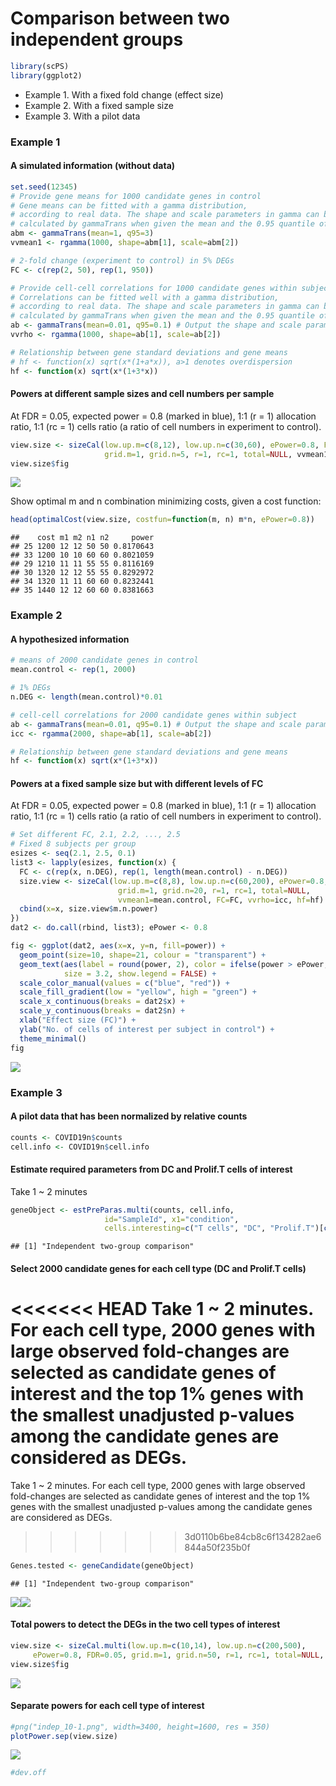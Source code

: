 Comparison between two independent groups
================

``` r
library(scPS)
library(ggplot2)
```

- Example 1. With a fixed fold change (effect size)
- Example 2. With a fixed sample size
- Example 3. With a pilot data

### Example 1

#### A simulated information (without data)

``` r
set.seed(12345)
# Provide gene means for 1000 candidate genes in control
# Gene means can be fitted with a gamma distribution, 
# according to real data. The shape and scale parameters in gamma can be
# calculated by gammaTrans when given the mean and the 0.95 quantile of gene means.
abm <- gammaTrans(mean=1, q95=3)
vvmean1 <- rgamma(1000, shape=abm[1], scale=abm[2])

# 2-fold change (experiment to control) in 5% DEGs
FC <- c(rep(2, 50), rep(1, 950))

# Provide cell-cell correlations for 1000 candidate genes within subject
# Correlations can be fitted well with a gamma distribution, 
# according to real data. The shape and scale parameters in gamma can be
# calculated by gammaTrans when given the mean and the 0.95 quantile of ICCs.
ab <- gammaTrans(mean=0.01, q95=0.1) # Output the shape and scale parameters.
vvrho <- rgamma(1000, shape=ab[1], scale=ab[2])

# Relationship between gene standard deviations and gene means
# hf <- function(x) sqrt(x*(1+a*x)), a>1 denotes overdispersion
hf <- function(x) sqrt(x*(1+3*x))
```

#### Powers at different sample sizes and cell numbers per sample

At FDR = 0.05, expected power = 0.8 (marked in blue), 1:1 (r = 1)
allocation ratio, 1:1 (rc = 1) cells ratio (a ratio of cell numbers in
experiment to control).

``` r
view.size <- sizeCal(low.up.m=c(8,12), low.up.n=c(30,60), ePower=0.8, FDR=0.05,
                     grid.m=1, grid.n=5, r=1, rc=1, total=NULL, vvmean1, FC, vvrho, hf)
view.size$fig
```

![](scPS_indep_files/figure-gfm/2-1.png)<!-- -->

Show optimal m and n combination minimizing costs, given a cost
function:

``` r
head(optimalCost(view.size, costfun=function(m, n) m*n, ePower=0.8))
```

    ##    cost m1 m2 n1 n2     power
    ## 25 1200 12 12 50 50 0.8170643
    ## 33 1200 10 10 60 60 0.8021059
    ## 29 1210 11 11 55 55 0.8116169
    ## 30 1320 12 12 55 55 0.8292972
    ## 34 1320 11 11 60 60 0.8232441
    ## 35 1440 12 12 60 60 0.8381663

### Example 2

#### A hypothesized information

``` r
# means of 2000 candidate genes in control
mean.control <- rep(1, 2000)

# 1% DEGs
n.DEG <- length(mean.control)*0.01

# cell-cell correlations for 2000 candidate genes within subject
ab <- gammaTrans(mean=0.01, q95=0.1) # Output the shape and scale parameters.
icc <- rgamma(2000, shape=ab[1], scale=ab[2])

# Relationship between gene standard deviations and gene means
hf <- function(x) sqrt(x*(1+3*x))
```

#### Powers at a fixed sample size but with different levels of FC

At FDR = 0.05, expected power = 0.8 (marked in blue), 1:1 (r = 1)
allocation ratio, 1:1 (rc = 1) cells ratio (a ratio of cell numbers in
experiment to control).

``` r
# Set different FC, 2.1, 2.2, ..., 2.5
# Fixed 8 subjects per group 
esizes <- seq(2.1, 2.5, 0.1)
list3 <- lapply(esizes, function(x) {
  FC <- c(rep(x, n.DEG), rep(1, length(mean.control) - n.DEG))
  size.view <- sizeCal(low.up.m=c(8,8), low.up.n=c(60,200), ePower=0.8, FDR=0.05,
                        grid.m=1, grid.n=20, r=1, rc=1, total=NULL,
                        vvmean1=mean.control, FC=FC, vvrho=icc, hf=hf)
  cbind(x=x, size.view$m.n.power)
})
dat2 <- do.call(rbind, list3); ePower <- 0.8
```

``` r
fig <- ggplot(dat2, aes(x=x, y=n, fill=power)) +
  geom_point(size=10, shape=21, colour = "transparent") +
  geom_text(aes(label = round(power, 2), color = ifelse(power > ePower, "blue", "red"), fontface=2),
            size = 3.2, show.legend = FALSE) +
  scale_color_manual(values = c("blue", "red")) +
  scale_fill_gradient(low = "yellow", high = "green") +
  scale_x_continuous(breaks = dat2$x) +
  scale_y_continuous(breaks = dat2$n) +
  xlab("Effect size (FC)") +
  ylab("No. of cells of interest per subject in control") +
  theme_minimal()
fig
```

![](scPS_indep_files/figure-gfm/5-1.png)<!-- -->

### Example 3

#### A pilot data that has been normalized by relative counts

``` r
counts <- COVID19n$counts
cell.info <- COVID19n$cell.info
```

#### Estimate required parameters from DC and Prolif.T cells of interest

Take 1 ~ 2 minutes

``` r
geneObject <- estPreParas.multi(counts, cell.info,
                     id="SampleId", x1="condition",
                     cells.interesting=c("T cells", "DC", "Prolif.T")[c(2,3)])
```

    ## [1] "Independent two-group comparison"

#### Select 2000 candidate genes for each cell type (DC and Prolif.T cells)

<<<<<<< HEAD
Take 1 ~ 2 minutes. For each cell type, 2000 genes with large observed
fold-changes are selected as candidate genes of interest and the top 1%
genes with the smallest unadjusted p-values among the candidate genes
are considered as DEGs.
=======
Take 1 ~ 2 minutes. For each cell type, 2000 genes with large observed fold-changes are selected 
as candidate genes of interest and the top 1% genes with the smallest unadjusted p-values among the 
candidate genes are considered as DEGs.
>>>>>>> 3d0110b6be84cb8c6f134282ae6844a50f235b0f

``` r
Genes.tested <- geneCandidate(geneObject)
```

    ## [1] "Independent two-group comparison"

![](scPS_indep_files/figure-gfm/8-1.png)<!-- -->![](scPS_indep_files/figure-gfm/8-2.png)<!-- -->

#### Total powers to detect the DEGs in the two cell types of interest

``` r
view.size <- sizeCal.multi(low.up.m=c(10,14), low.up.n=c(200,500),
     ePower=0.8, FDR=0.05, grid.m=1, grid.n=50, r=1, rc=1, total=NULL, Genes.tested)
view.size$fig
```

![](scPS_indep_files/figure-gfm/9-1.png)<!-- -->

#### Separate powers for each cell type of interest

``` r
#png("indep_10-1.png", width=3400, height=1600, res = 350)
plotPower.sep(view.size)
```

![](scPS_indep_files/figure-gfm/10-1.png)<!-- -->

``` r
#dev.off
```
